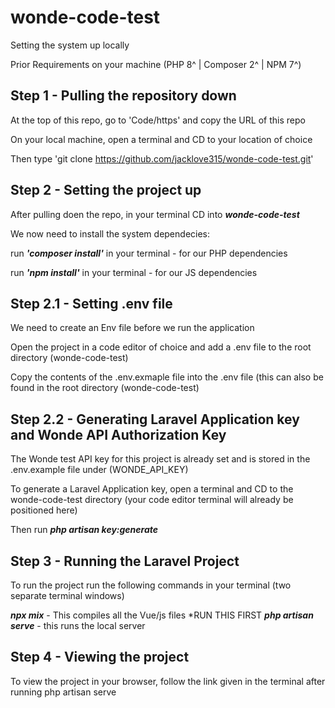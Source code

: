 # wonde-code-test
Setting the system up locally

Prior Requirements on your machine 
(PHP 8^ | Composer 2^ | NPM 7^)

## Step 1 - Pulling the repository down

At the top of this repo, go to 'Code/https' and copy the URL of this repo

On your local machine, open a terminal and CD to your location of choice

Then type 'git clone https://github.com/jacklove315/wonde-code-test.git'

## Step 2 - Setting the project up

After pulling doen the repo, in your terminal CD into ***wonde-code-test***

We now need to install the system dependecies:

  run ***'composer install'*** in your terminal - for our PHP dependencies
  
  run ***'npm install'*** in your terminal - for our JS dependencies
  
## Step 2.1 - Setting .env file 

We need to create an Env file before we run the application

Open the project in a code editor of choice and add a .env file to the root directory (wonde-code-test)

Copy the contents of the .env.exmaple file into the .env file (this can also be found in the root directory (wonde-code-test)

## Step 2.2 - Generating Laravel Application key and Wonde API Authorization Key

The Wonde test API key for this project is already set and is stored in the .env.example file under (WONDE_API_KEY)

To generate a Laravel Application key, open a terminal and CD to the wonde-code-test directory (your code editor terminal will already be positioned here)

Then run ***php artisan key:generate***

## Step 3 - Running the Laravel Project

To run the project run the following commands in your terminal (two separate terminal windows)

***npx mix*** - This compiles all the Vue/js files *RUN THIS FIRST
***php artisan serve*** - this runs the local server


## Step 4 - Viewing the project

To view the project in your browser, follow the link given in the terminal after running php artisan serve
